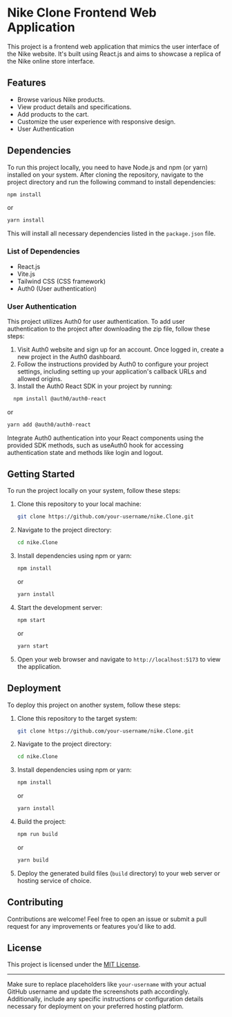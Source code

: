 # Nike Clone Frontend Web Application

This project is a frontend web application that mimics the user interface of the Nike website. It's built using React.js and aims to showcase a replica of the Nike online store interface.

## Features

- Browse various Nike products.
- View product details and specifications.
- Add products to the cart.
- Customize the user experience with responsive design.
- User Authentication

## Dependencies

To run this project locally, you need to have Node.js and npm (or yarn) installed on your system. After cloning the repository, navigate to the project directory and run the following command to install dependencies:

```bash
npm install
```
or
```bash
yarn install
```

This will install all necessary dependencies listed in the `package.json` file.

### List of Dependencies
- React.js
- Vite.js
- Tailwind CSS (CSS framework)
- Auth0 (User authentication)

### User Authentication
This project utilizes Auth0 for user authentication. To add user authentication to the project after downloading the zip file, follow these steps:

1. Visit Auth0 website and sign up for an account.
Once logged in, create a new project in the Auth0 dashboard.
2. Follow the instructions provided by Auth0 to configure your project settings, including setting up your application's callback URLs and allowed origins.
3. Install the Auth0 React SDK in your project by running:

 ```bash
   npm install @auth0/auth0-react
```
or
```bash
yarn add @auth0/auth0-react
```

Integrate Auth0 authentication into your React components using the provided SDK methods, such as useAuth0 hook for accessing authentication state and methods like login and logout.
## Getting Started

To run the project locally on your system, follow these steps:

1. Clone this repository to your local machine:

   ```bash
   git clone https://github.com/your-username/nike.Clone.git
   ```

2. Navigate to the project directory:

   ```bash
   cd nike.Clone
   ```

3. Install dependencies using npm or yarn:

   ```bash
   npm install
   ```
   or
   ```bash
   yarn install
   ```

4. Start the development server:

   ```bash
   npm start
   ```
   or
   ```bash
   yarn start
   ```

5. Open your web browser and navigate to `http://localhost:5173` to view the application.

## Deployment

To deploy this project on another system, follow these steps:

1. Clone this repository to the target system:

   ```bash
   git clone https://github.com/your-username/nike.Clone.git
   ```

2. Navigate to the project directory:

   ```bash
   cd nike.Clone
   ```

3. Install dependencies using npm or yarn:

   ```bash
   npm install
   ```
   or
   ```bash
   yarn install
   ```

4. Build the project:

   ```bash
   npm run build
   ```
   or
   ```bash
   yarn build
   ```

5. Deploy the generated build files (`build` directory) to your web server or hosting service of choice.

## Contributing

Contributions are welcome! Feel free to open an issue or submit a pull request for any improvements or features you'd like to add.

## License

This project is licensed under the [MIT License](LICENSE).

---

Make sure to replace placeholders like `your-username` with your actual GitHub username and update the screenshots path accordingly. Additionally, include any specific instructions or configuration details necessary for deployment on your preferred hosting platform.
